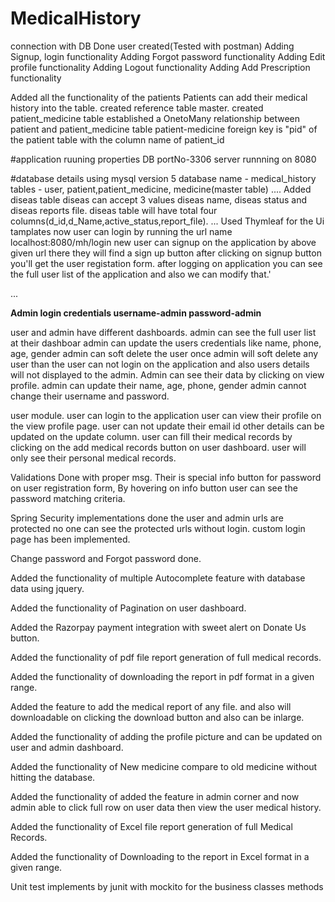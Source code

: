
# MedicalHistory

connection with DB Done
user created(Tested with postman) 
Adding Signup, login functionality
Adding Forgot password functionality
Adding Edit profile functionality
Adding Logout functionality
Adding Add Prescription functionality


Added all the functionality of the patients 
Patients can add their medical history into the table.
created reference table master.
created patient_medicine table
established a OnetoMany relationship between patient and patient_medicine table
patient-medicine foreign key is "pid" of the patient table with the column name of patient_id

#application ruuning properties
DB portNo-3306
server runnning on 8080

#database details
using mysql version 5
database name - medical_history
tables - user, patient,patient_medicine, medicine(master table)
....
Added diseas table
diseas can accept 3 values diseas name, diseas status and diseas reports file.
diseas table will have total four columns(d_id,d_Name,active_status,report_file).
...
Used Thymleaf for the Ui tamplates
now user can login by running the url name localhost:8080/mh/login
new user can signup on the application by above given url there they will find a sign up button 
after clicking on signup button you'll get the user registation form.
after logging on application you can see the full user list of the application and also we can modify that.'

...

**Admin login credentials
username-admin
password-admin**

user and admin have different dashboards.
admin can see the full user list at their dashboar
admin can update the users credentials like name, phone, age, gender
admin can soft delete the user
once admin will soft delete any user than the user can not login on the application and also users details will not displayed to the admin.
Admin can see their data by clicking on view profile.
admin can update their name, age, phone, gender 
admin cannot change their username and password.

user module.
user can login to the application
user can view their profile on the view profile page.
user can not update their email id other details can be updated on the update column.
user can fill their medical records by clicking on the add medical records button on user dashboard.
user will only see their personal medical records.

Validations Done with proper msg.
Their is special info button for password on user registration form, By hovering on info button user can see the password matching criteria.

Spring Security implementations done
the user and admin urls are protected no one can see the protected urls without login.
custom login page has been implemented.

Change password and Forgot password done.

Added the functionality of multiple Autocomplete feature with database data using jquery.

Added the functionality of Pagination on user dashboard.

Added the Razorpay payment integration with sweet alert on Donate Us button.

Added the functionality of pdf file report generation of full medical records.

Added the functionality of downloading the report in pdf format in a given range.

Added the feature to add the medical report of any file. and also will downloadable on clicking the download button and also can be inlarge.

Added the functionality of adding the profile picture and can be updated on user and admin dashboard. 

Added the functionality of New medicine compare to old medicine without hitting the database.

Added the functionality of added the feature in admin corner and now admin able to click full row on user data then view the user medical history.

Added the functionality of Excel file report generation of full Medical Records.

Added the functionality of Downloading to the report in Excel format in a given range.

Unit test implements by junit with mockito for the business classes methods


